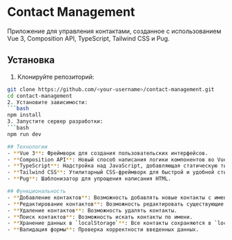 # Contact Management

Приложение для управления контактами, созданное с использованием Vue 3, Composition API, TypeScript, Tailwind CSS и Pug.

## Установка

1. Клонируйте репозиторий:

```bash
git clone https://github.com/<your-username>/contact-management.git
cd contact-management
2. Установите зависимости:
```bash
npm install
3. Запустите сервер разработки:
```bash
npm run dev

## Технологии
- **Vue 3**: Фреймворк для создания пользовательских интерфейсов.
- **Composition API**: Новый способ написания логики компонентов во Vue 3.
- **TypeScript**: Надстройка над JavaScript, добавляющая статическую типизацию.
- **Tailwind CSS**: Утилитарный CSS-фреймворк для быстрой и удобной стилизации.
- **Pug**: Шаблонизатор для упрощения написания HTML.

## Функциональность
- **Добавление контактов**: Возможность добавлять новые контакты с именем и телефоном.
- **Редактирование контактов**: Возможность редактировать существующие контакты.
- **Удаление контактов**: Возможность удалять контакты.
- **Поиск контактов**: Возможность искать контакты по имени.
- **Хранение данных в `localStorage`**: Все контакты сохраняются в `localStorage`, что позволяет сохранять данные между сеансами.
- **Валидация формы**: Проверка корректности введенных данных.
